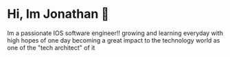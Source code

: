 # Hi, Im Jonathan 👋

Im a passionate IOS software engineer!! growing and learning everyday with high hopes of one day becoming a great impact to the technology world as one of the "tech architect" of it
